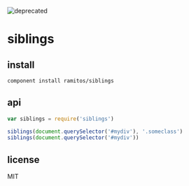 ![deprecated](https://img.shields.io/badge/status-deprecated-red.svg?style=plastic)

# siblings

## install

```bash
component install ramitos/siblings
```

## api

```js
var siblings = require('siblings')

siblings(document.querySelector('#mydiv'), '.someclass')
siblings(document.querySelector('#mydiv'))
```

## license

MIT